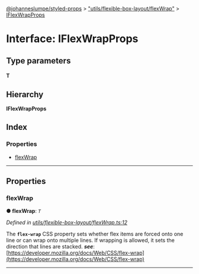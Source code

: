 [@johanneslumpe/styled-props](../README.md) > ["utils/flexible-box-layout/flexWrap"](../modules/_utils_flexible_box_layout_flexwrap_.md) > [IFlexWrapProps](../interfaces/_utils_flexible_box_layout_flexwrap_.iflexwrapprops.md)

# Interface: IFlexWrapProps

## Type parameters
#### T 
## Hierarchy

**IFlexWrapProps**

## Index

### Properties

* [flexWrap](_utils_flexible_box_layout_flexwrap_.iflexwrapprops.md#flexwrap)

---

## Properties

<a id="flexwrap"></a>

###  flexWrap

**● flexWrap**: *`T`*

*Defined in [utils/flexible-box-layout/flexWrap.ts:12](https://github.com/johanneslumpe/styled-props/blob/3abf398/src/utils/flexible-box-layout/flexWrap.ts#L12)*

The **`flex-wrap`** CSS property sets whether flex items are forced onto one line or can wrap onto multiple lines. If wrapping is allowed, it sets the direction that lines are stacked.
*__see__*: [https://developer.mozilla.org/docs/Web/CSS/flex-wrap](https://developer.mozilla.org/docs/Web/CSS/flex-wrap)

___


